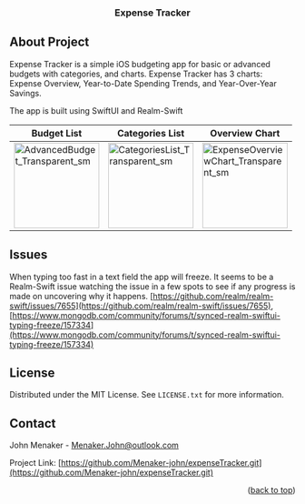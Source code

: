 <div id="top"></div>
<h3 align="center">Expense Tracker</h3>

<!-- About Project -->
## About Project

Expense Tracker is a simple iOS budgeting app for basic or advanced budgets with categories, and charts.
Expense Tracker has 3 charts: Expense Overview, Year-to-Date Spending Trends, and Year-Over-Year Savings.

The app is built using SwiftUI and Realm-Swift

<!-- Image Table -->

| Budget List | Categories List | Overview Chart
| --- | --- | --- |
| <img width="150" alt="AdvancedBudget_Transparent_sm" src="https://user-images.githubusercontent.com/25320915/181866277-9bb43b19-8ccd-4b4e-8f05-20ffaad5da45.png"> | <img width="150" alt="CategoriesList_Transparent_sm" src="https://user-images.githubusercontent.com/25320915/181866348-7ab52825-8eee-44c3-b654-e165acf02a52.png"> | <img width="150" alt="ExpenseOverviewChart_Transparent_sm" src="https://user-images.githubusercontent.com/25320915/181866359-45fae5fb-1788-4d7d-9dfb-49bd776b7222.png"> |


<!-- Issues -->
## Issues
When typing too fast in a text field the app will freeze. It seems to be a Realm-Swift issue watching the issue in a few spots to see if any progress is made on uncovering why it happens. [https://github.com/realm/realm-swift/issues/7655](https://github.com/realm/realm-swift/issues/7655), [https://www.mongodb.com/community/forums/t/synced-realm-swiftui-typing-freeze/157334](https://www.mongodb.com/community/forums/t/synced-realm-swiftui-typing-freeze/157334)

<!-- LICENSE -->
## License

Distributed under the MIT License. See `LICENSE.txt` for more information.

<!-- CONTACT -->
## Contact

John Menaker - Menaker.John@outlook.com

Project Link: [https://github.com/Menaker-john/expenseTracker.git](https://github.com/Menaker-john/expenseTracker.git)

<p align="right">(<a href="#top">back to top</a>)</p>






